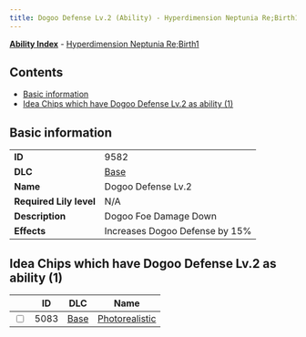 ```yaml
---
title: Dogoo Defense Lv.2 (Ability) - Hyperdimension Neptunia Re;Birth1
---
```


[**Ability Index**](/neptunia/rb1/ability/index.html) - [Hyperdimension Neptunia Re;Birth1](/neptunia/rb1)

## Contents

- [Basic information](#basic-information)
- [Idea Chips which have Dogoo Defense Lv.2 as ability (1)](#idea-chips-which-have-dogoo-defense-lv2-as-ability-1)

## Basic information

|   |   |
| -- | -- |
| **ID** | 9582
**DLC** | [Base](/neptunia/rb1/dlc/1-base.html)
**Name** | Dogoo Defense Lv.2
**Required Lily level** | N/A
**Description** | Dogoo Foe Damage Down
**Effects** | Increases Dogoo Defense by 15% |


## Idea Chips which have Dogoo Defense Lv.2 as ability (1)

|    | ID | DLC | Name |
| -- | -- | --- | ---- |
| <input type="checkbox" id="rb1-item-1-5083" class="trackbox" /> | 5083 | [Base](/neptunia/rb1/dlc/1-base.html) | [Photorealistic](/neptunia/rb1/item/1-5083-photorealistic.html) |
